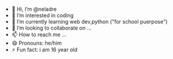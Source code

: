 - 👋 Hi, I’m @neladre
- 👀 I’m interested in coding
- 🌱 I’m currently learning web dev,python ("for school puerpose")
- 💞️ I’m looking to collaborate on ...
- 📫 How to reach me ...
- 😄 Pronouns: he/him
- ⚡ Fun fact: i am 16 year old

<!---
neladre/neladre is a ✨ special ✨ repository because its `README.md` (this file) appears on your GitHub profile.
You can click the Preview link to take a look at your changes.
--->
